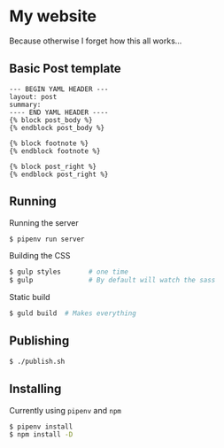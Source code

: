 # My website

Because otherwise I forget how this all works...

## Basic Post template

```
--- BEGIN YAML HEADER ---
layout: post
summary: 
---- END YAML HEADER ----
{% block post_body %}
{% endblock post_body %}

{% block footnote %}
{% endblock footnote %}

{% block post_right %}
{% endblock post_right %}
```

## Running

Running the server
```bash
$ pipenv run server
```

Building the CSS
```bash
$ gulp styles       # one time
$ gulp              # By default will watch the sass
```

Static build
```bash
$ guld build  # Makes everything
```

## Publishing

```bash
$ ./publish.sh
```

## Installing

Currently using `pipenv` and `npm`

```bash
$ pipenv install
$ npm install -D
```
